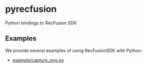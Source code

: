 # pyrecfusion

Python bindings to RecFusion SDK

## Examples

We provide several examples of using RecFusionSDK with Python:

- [example/capture_png.py](./example/capture_png.py)
